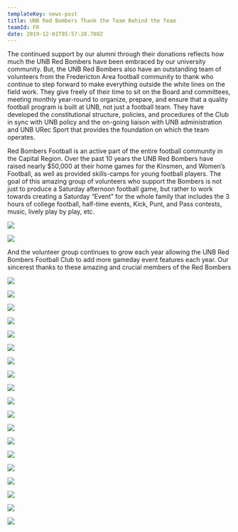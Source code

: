 ```yaml
---
templateKey: news-post
title: UNB Red Bombers Thank the Team Behind the Team
teamId: FR
date: 2019-12-01T05:57:28.780Z
---
```

The continued support by our alumni through their donations reflects how much the UNB Red Bombers have been embraced by our university community. But, the UNB Red Bombers also have an outstanding team of volunteers from the Fredericton Area football community to thank who continue to step forward to make everything outside the white lines on the field work. They give freely of their time to sit on the Board and committees, meeting monthly year-round to organize, prepare, and ensure that a quality football program is built at UNB, not just a football team. They have developed the constitutional structure, policies, and procedures of the Club in sync with UNB policy and the on-going liaison with UNB administration and UNB URec Sport that provides the foundation on which the team operates.



Red Bombers Football is an active part of the entire football community in the Capital Region. Over the past 10 years the UNB Red Bombers have raised nearly $50,000 at their home games for the Kinsmen, and Women’s Football, as well as provided skills-camps for young football players. The goal of this amazing group of volunteers who support the Bombers is not just to produce a Saturday afternoon football game, but rather to work towards creating a Saturday “Event” for the whole family that includes the 3 hours of college football, half-time events, Kick, Punt, and Pass contests, music, lively play by play, etc.



![](/img/5.png)

![](/img/unb2.png)

And the volunteer group continues to grow each year allowing the UNB Red Bombers Football Club to add more gameday event features each year. Our sincerest thanks to these amazing and crucial members of the Red Bombers

![](/img/unb.png)

![](/img/3.png)

![](/img/unb3.png)

![](/img/unb4.png)

![](/img/unb5.png)

![](/img/unb6.png)

![](/img/unb7.png)

![](/img/unb8.png)

![](/img/unb10.png)

![](/img/unb11.png)

![](/img/unb12.png)

![](/img/unb13.png)

![](/img/unb14.png)

![](/img/unb15.png)

![](/img/unb16.png)

![](/img/unb17.png)

![](/img/unb18.png)

![](/img/unb19.png)

![](/img/unb20.png)
